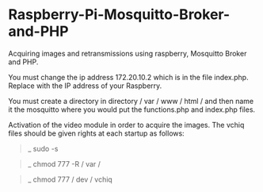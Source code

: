 # Raspberry-Pi-Mosquitto-Broker-and-PHP
 Acquiring images and retransmissions using raspberry, Mosquitto Broker and PHP.
 
 
You must change the ip address 172.20.10.2 which is in the file index.php. Replace with the IP address of your Raspberry.


You must create a directory in directory / var / www / html / and then name it the mosquitto where you would put the functions.php and index.php files.


Activation of the video module in order to acquire the images. The vchiq files should be given rights at each startup as follows:

> _ sudo -s


> _ chmod 777 -R / var /


> _ chmod 777 / dev / vchiq

